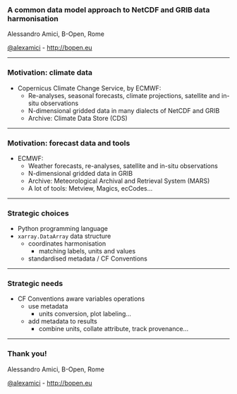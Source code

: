 
### A common data model approach to NetCDF and GRIB data harmonisation

Alessandro Amici, B-Open, Rome

[@alexamici](https://twitter.com/alexamici) - http://bopen.eu

---

### Motivation: climate data

 * Copernicus Climate Change Service, by ECMWF:
   * Re-analyses, seasonal forecasts, climate projections, satellite and in-situ observations
   * N-dimensional gridded data in many dialects of NetCDF and GRIB
   * Archive: Climate Data Store (CDS)

---

### Motivation: forecast data and tools

 * ECMWF:
   * Weather forecasts, re-analyses, satellite and in-situ observations
   * N-dimensional gridded data in GRIB
   * Archive: Meteorological Archival and Retrieval System (MARS)
   * A lot of tools: Metview, Magics, ecCodes...

---

### Strategic choices

 * Python programming language
 * `xarray.DataArray` data structure
   * coordinates harmonisation
     * matching labels, units and values
   * standardised metadata / CF Conventions

---

### Strategic needs

 * CF Conventions aware variables operations
   * use metadata
     * units conversion, plot labeling...
   * add metadata to results
     * combine units, collate attribute, track provenance...

---

### Thank you!

Alessandro Amici, B-Open, Rome

[@alexamici](https://twitter.com/alexamici) - http://bopen.eu
